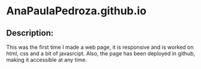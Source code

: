 # AnaPaulaPedroza.github.io

## Description:

This was the first time I made a web page, it is responsive and is worked on html, css and a bit of javasrcipt. 
Also, the page has been deployed in github, making it accessible at any time.
